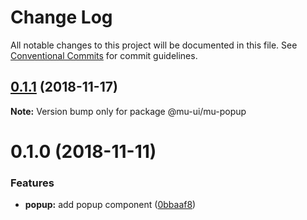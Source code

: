 # Change Log

All notable changes to this project will be documented in this file.
See [Conventional Commits](https://conventionalcommits.org) for commit guidelines.

## [0.1.1](https://github.com/mu-ui/mu-ui/compare/@mu-ui/mu-popup@0.1.0...@mu-ui/mu-popup@0.1.1) (2018-11-17)

**Note:** Version bump only for package @mu-ui/mu-popup





# 0.1.0 (2018-11-11)


### Features

* **popup:** add popup component ([0bbaaf8](https://github.com/mu-ui/mu-ui/commit/0bbaaf8))
